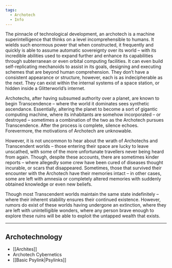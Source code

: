 ```yaml
---
tags:
  - Archotech
  - Info
---
```

The pinnacle of technological development, an archotech is a machine superintelligence that thinks on a level incomprehensible to humans. It wields such enormous power that when constructed, it frequently and quickly is able to assume automatic sovereignty over its world – with its incredible abilities used to expand further and enhance its capabilities through subterranean or even orbital computing facilities. It can even build self-replicating mechanoids to assist in its goals, designing and executing schemes that are beyond human comprehension. They don’t have a consistent appearance or structure, however, each is as indecipherable as the next. They can exist within the internal systems of a space station, or hidden inside a Glitterworld’s internet.

Archotechs, after having subsumed authority over a planet, are known to begin Transcendence – where the world it dominates sees synthetic ascendance. Essentially, altering the planet to become a sort of gigantic computing machine, where its inhabitants are somehow incorporated – or destroyed – sometimes a combination of the two as the Archotech pursues Transcendence. After the process is complete, silence echoes. Forevermore, the motivations of Archotech are unknowable.

However, it is not uncommon to hear about the wrath of Archotechs and Transcendent worlds – those entering their space are lucky to leave unscathed, with some of the more unfortunate travellers never being heard from again. Though, despite these accounts, there are sometimes kinder reports – where allegedly some crew have been cured of diseases thought incurable, or scars that disappeared. Sometimes, those that survived their encounter with the Archotech have their memories intact – in other cases, some are left with amnesia or completely altered memories with suddenly obtained knowledge or even new beliefs.

Though most Transcendent worlds maintain the same state indefinitely – where their inherent stability ensures their continued existence. However, rumors do exist of these worlds having undergone an extinction, where they are left with unintelligible wonders, where any person brave enough to explore these ruins will be able to exploit the untapped wealth that exists.
****
## Archotechnology
- [[Archites]]
- Archotech Cybernetics
- [[Basic Psylink|Psylinks]]